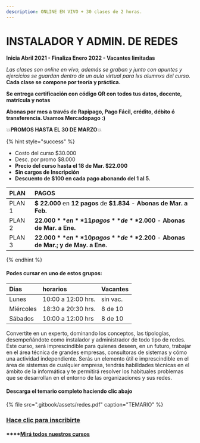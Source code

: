 ```yaml
---
description: ONLINE EN VIVO + 30 clases de 2 horas.
---
```


# INSTALADOR Y ADMIN. DE REDES

**Inicia Abril 2021 - Finaliza Enero 2022 - Vacantes limitadas**

_Las clases son online en vivo, además se graban y  junto con apuntes y ejercicios se guardan dentro de un aula virtual para lxs alumnxs del curso._ **Cada clase se compone por teoría y práctica.** 

**Se entrega certificación con código QR con todos tus datos, docente, matrícula y notas**

**Abonas por mes a través de Rapipago, Pago Fácil, crédito, débito ó transferencia. Usamos Mercadopago :\)** 

💥**PROMOS HASTA EL 30 DE MARZO**💥 

{% hint style="success" %}
* Costo del curso $30.000
* Desc. por promo $8.000
* **Precio del curso hasta el 18 de Mar. $22.000**
* **Sin cargos de Inscripción**
* **Descuento de $100 en cada pago abonando del 1 al 5.** 

| PLAN | PAGOS |
| :--- | :--- |
| PLAN 1 | **$ 22.000** en **12 pagos** de **$1.834** - **Abonas de Mar. a Feb.** |
| PLAN 2 | **$22.000** en **11 pagos** de **$2.000** - **Abonas de Mar. a Ene.** |
| PLAN 3 | **$22.000** en **10 pagos** de **$2.200** - **Abonas de Mar.; y de May. a Ene.** |
{% endhint %}

#### Podes cursar en uno de estos grupos:

| Días | horarios | Vacantes |
| :--- | :--- | :--- |
| Lunes | 10:00 a 12:00 hrs. | sin vac. |
| Miércoles | 18:30 a 20:30 hrs. | 8 de 10 |
| Sábados | 10:00 a 12:00 hrs | 8 de 10 |

Convertite en un experto, dominando los conceptos, las tipologías, desempeñándote como instalador y administrador de todo tipo de redes. Éste curso, será imprescindible para quienes deseen, en un futuro, trabajar en el área técnica de grandes empresas, consultoras de sistemas y cómo una actividad independiente. Serás un elemento útil e imprescindible en el área de sistemas de cualquier empresa, tendrás habilidades técnicas en el ámbito de la informática y te permitirá resolver los habituales problemas que se desarrollan en el entorno de las organizaciones y sus redes.

#### Descarga el temario completo haciendo clic abajo

{% file src=".gitbook/assets/redes.pdf" caption="TEMARIO" %}

### [Hace clic para inscribirte](http://wa.me/5491164622877?text=Me%20interesa%20el%20curso%20de%20Inst.%20Adm.%20de%20Redes)

#### \*\*\*\*[Mirá todos nuestros cursos](./)

